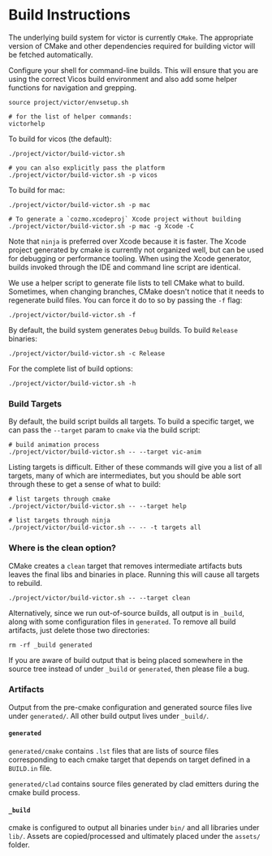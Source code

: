 # Build Instructions

The underlying build system for victor is currently `CMake`.  The appropriate version of CMake and other dependencies required for building victor will be fetched automatically.

Configure your shell for command-line builds. This will ensure that you are using the correct Vicos build environment and also add some helper functions for navigation and grepping.

```
source project/victor/envsetup.sh

# for the list of helper commands:
victorhelp
```

To build for vicos (the default):

```
./project/victor/build-victor.sh

# you can also explicitly pass the platform
./project/victor/build-victor.sh -p vicos
```

To build for mac:

```
./project/victor/build-victor.sh -p mac

# To generate a `cozmo.xcodeproj` Xcode project without building
./project/victor/build-victor.sh -p mac -g Xcode -C
```

Note that `ninja` is preferred over Xcode because it is faster. The Xcode project generated by cmake is currently not organized well, but can be used for debugging or performance tooling. When using the Xcode generator, builds invoked through the IDE and command line script are identical.

We use a helper script to generate file lists to tell CMake what to build. Sometimes, when changing branches, CMake doesn't notice that it needs to regenerate build files. You can force it do to so by passing the `-f` flag:

```
./project/victor/build-victor.sh -f
```

By default, the build system generates `Debug` builds. To build `Release` binaries:

```
./project/victor/build-victor.sh -c Release
```

For the complete list of build options:

```
./project/victor/build-victor.sh -h
```

### Build Targets

By default, the build script builds all targets.  To build a specific target, we can pass the `--target` param to `cmake` via the build script:

```
# build animation process
./project/victor/build-victor.sh -- --target vic-anim
```

Listing targets is difficult.  Either of these commands will give you a list of all targets, many of which are intermediates, but you should be able sort through these to get a sense of what to build:

```
# list targets through cmake
./project/victor/build-victor.sh -- --target help

# list targets through ninja
./project/victor/build-victor.sh -- -- -t targets all
```

### Where is the clean option?

CMake creates a `clean` target that removes intermediate artifacts buts leaves the final libs and binaries in place. Running this will cause all targets to rebuild.

```
./project/victor/build-victor.sh -- --target clean
```

Alternatively, since we run out-of-source builds, all output is in `_build`, along with some configuration files in `generated`.  To remove all build artifacts, just delete those two directories:

```
rm -rf _build generated
```

If you are aware of build output that is being placed somewhere in the source tree instead of under `_build` or `generated`, then please file a bug.

### Artifacts

Output from the pre-cmake configuration and generated source files live under `generated/`.
All other build output lives under `_build/`.

#### `generated`

`generated/cmake` contains `.lst` files that are lists of source files corresponding to each cmake target that depends on target defined in a `BUILD.in` file.

`generated/clad` contains source files generated by clad emitters during the cmake build process.

#### `_build`

cmake is configured to output all binaries under `bin/` and all libraries under `lib/`.  Assets are copied/processed and ultimately placed under the `assets/` folder.
